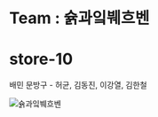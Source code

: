 # Team : 슑과잌붸흐벤

# store-10

배민 문방구 - 허균, 김동진, 이강열, 김한철

![슑과잌붸흐벤](https://user-images.githubusercontent.com/48883344/131161336-7cbaf54d-ffeb-47e0-a0e8-19462fe3f04e.png)
